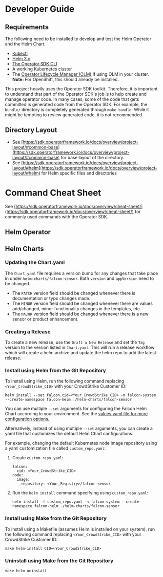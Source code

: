 # Developer Guide

## Requirements

The following need to be installed to develop and test the Helm Operator and the Helm Chart.

* [Kubectl](https://kubernetes.io/docs/tasks/tools/#kubectl)
* [Helm 3.x](https://helm.sh/docs/intro/install/)
* [The Operator SDK CLI](https://sdk.operatorframework.io/docs/installation/)
* A working Kubernetes cluster
* The [Operator Lifecycle Manager (OLM)](https://olm.operatorframework.io/docs/getting-started/) if using OLM in your cluster.
  **Note:** For OpenShift, this should already be installed.

This project heavily uses the Operator SDK toolkit. Therefore, it is important to understand that part of the Operator SDK's job is to help create and manage operator code.
In many cases, some of the code that gets committed is generated code from the Operator SDK. For example, the `bundle/` directory is completely generated through `make bundle`.
While it might be tempting to review generated code, it is not recommended.
 
## Directory Layout

* See [https://sdk.operatorframework.io/docs/overview/project-layout/#common-base](https://sdk.operatorframework.io/docs/overview/project-layout/#common-base) for base layout of the directory.
* See [https://sdk.operatorframework.io/docs/overview/project-layout/#helm](https://sdk.operatorframework.io/docs/overview/project-layout/#helm) for Helm specific files and directories

# Command Cheat Sheet

See [https://sdk.operatorframework.io/docs/overview/cheat-sheet/](https://sdk.operatorframework.io/docs/overview/cheat-sheet/) for commonly used commands with the Operator SDK.

## Helm Operator

## Helm Charts

### Updating the Chart.yaml
The `Chart.yaml` file requires a version bump for any changes that take place in under `helm-charts/falcon-sensor`.
Both `version` and `appVersion` need to be changed.

* The `PATCH` version field should be changed whenever there is documentation or typo changes made.
* The `MINOR` version field should be changed whenever there are values add/changed, minor functionality changes in the templates, etc.
* The `MAJOR` version field should be changed whenever there is a new sensor or product enhancement.

### Creating a Release
To create a new release, use the `Draft a New Release` and set the `Tag` version to the version listed in `Chart.yaml`.
This will run a release workflow which will create a helm archive and update the helm repo to add the latest release.

### Install using Helm from the Git Repository

To install using Helm, run the following command replacing
`<Your_CrowdStrike_CID>` with your CrowdStrike Customer ID:

```
helm install --set falcon.cid=<Your_CrowdStrike_CID> -n falcon-system --create-namespace falcon-helm ./helm-charts/falcon-sensor
```

You can use multiple `--set` arguments for configuring the Falcon Helm Chart
according to your environment. See the [values yaml file for more configuration options](../helm-charts/falcon-sensor/values.yaml).

Alternatively, instead of using multiple `--set` arguments, you can create a
yaml file that customizes the default Helm Chart configurations.

For example, changing the default Kubernetes node image repository using a yaml
customization file called `custom_repo.yaml`:

1. Create `custom_repo.yaml`:
   ```
   falcon:
     cid: <Your_CrowdStrike_CID>
   node:
     image:
       repository: <Your_Registry>/falcon-sensor
   ```

2. Run the `helm install` command specifying using `custom_repo.yaml`:
   ```
   helm install -f custom_repo.yaml -n falcon-system --create-namespace falcon-helm ./helm-charts/falcon-sensor
   ```

### Install using Make from the Git Repository

To install using a Makefile (assumes Helm is installed on your system), run the
following command replacing `<Your_CrowdStrike_CID>` with your CrowdStrike
Customer ID:

```
make helm-install CID=<Your_CrowdStrike_CID>
```

### Uninstall using Make from the Git Repository

```
make helm-uninstall
```
